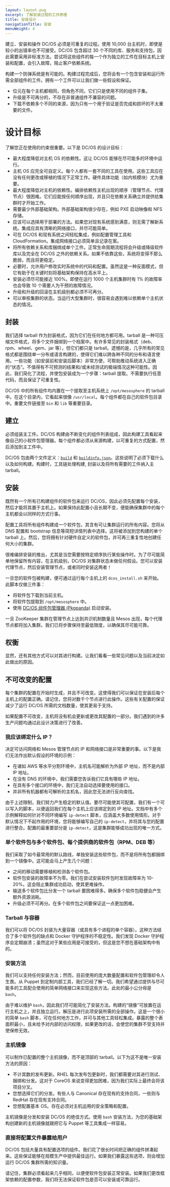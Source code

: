 ```yaml
---
layout: layout.pug
excerpt: 了解安装过程的工作原理
title: 安装设计
navigationTitle: 安装
menuWeight: 4
---
```


建立、安装和操作 DC/OS 必须是可重复的过程。使用 10,000 台主机时，即使是较小的出错率也不可接受。DC/OS 包含超过 30 个不同的库、服务和支持包，因此需要采用非标准方法。尝试将这些组件的每一个作为独立的工件在目标主机上安装和配置，会引入故障，阻止客户依赖系统。

构建一个防弹系统是有可能的。构建过程完成后，您将会有一个包含安装和运行所需全部组件的工件。拥有一个工件可以让我们做一些假设和保证。

- 位元在每个主机都相同，但角色不同，它们只是使用不同的组件子集。
- 升级是不可再分的，不存在非普通组件不兼容的问题。
- 下载不依赖多个不同的来源，因为只有一个用于验证是否完成和损坏的不太重要的文件。


# 设计目标

了解您正在使用的约束很重要。以下是 DC/OS 的设计目标：

- 最大程度降低对主机 OS 的依赖性。这让 DC/OS 能够在尽可能多的环境中运行。
- 主机 OS 应完全可自定义。每个人都有一套不同的工具在使用。这些工具应在没有任何更改或移植的情况下正常工作。硬件具体功能（如内核模块）尤为重要。
- 最大程度降低对主机的依赖性。编排依赖性主机出现的顺序（管理节点、代理节点）很困难。它们应能按任何顺序出现，并且只在依赖关系确立并提供给集群时才开始工作。
- 需要最少外部基础架构。外部基础架构很少存在，例如 PXE 启动映像和 NFS 存储。
- 应该可以选择用于部署的方法。如果您对现有系统感到满意，则无需了解新系统。集成应具有清晰的网络接口，并尽可能简单。
- 可在 DC/OS 和现有系统之间轻松集成，例如配置管理工具和 CloudFormation。集成网络接口必须简单且记录在案。
- 将所有依赖关系和库捆绑成单个工件。正常生命周期流程将会升级或降级软件库以及完全在 DC/OS 之外的依赖关系。如果不依靠这些，系统将变得不那么脆弱，而且将更稳定。
- 必要时，允许用户修改实时系统中的代码和配置。虽然这是一种反面模式，但它有助于在关键时刻将基础架构保持在高水平上。
- 安装必须尽可能接近 100%。即使在运行 1000 个主机集群时有 1% 的故障率也会导致 10 个需要人为干预的故障情况。
- 升级和升级的回滚在主机级别都必须不可再分。
- 可以审核集群的状态。当运行大型集群时，很容易会遇到难以依赖单个主机状态的情况。


## 封装

我们选择 tarball 作为封装格式，因为它们在任何地方都可用。tarball 是一种可压缩文件格式，将多个文件捆绑到一个档案中。有许多常见的封装格式（deb、rpm、wheel、gem、jar 等），但它们都只是 tarball。遗憾的是，几乎所有的常见格式都是围绕单一分布或语言构建的，使得它们难以跨各种不同的分布和语言使用。一些功能（如安装前和安装后脚本）非常方便，可帮助推动系统进入正确的“状态”。不值得有不可预测的结果和/或未经测试的极端情况这种可能性。因此，我们简化了流程，并使包安装成为一个步骤：tarball 提取。不需要执行任意代码，而且保证了可重复性。

DC/OS 中的所有组件均内置在一个提取至主机系统上 `/opt/mesosphere` 的 tarball 中。在这个目录内，它看起来很像 `/usr/local`。每个组件都在自己的软件包目录中。重要文件链接至 `bin` 和 `lib` 等重要目录。

## 建立

必须组装主工件。DC/OS 构建由不断变化的组件列表组成，因此构建工具看起来像自己的小软件包管理器。每个组件都必须从来源构建，以可重复的方式配置，然后添加到主工件中。

DC/OS 包由两个文件定义：[`build`][1] 和 [`buildinfo.json`][2]。这些说明了必须下载什么以及如何构建。构建时，工具链处理构建, 封装以及将所有需要的工件纳入主 tarball。

## 安装

既然有一个所有已构建组件的软件包来运行 DC/OS，因此必须先配置每个安装，然后才能将其置于主机上。如果保持此配置小且长期不变，便能确保集群中的每个主机都会以同样的方式行事。

配置工具将所有组件构建成一个软件包，其含有可让集群运行的所有内容。您将从 DNS 配置和 bootstrap 信息等简短详情列表中选择。这将被添加到您构建的单个 tarball 上。然后，您将拥有针对硬件自定义的软件包，并可再三重复性地创建任何大小的集群。

很难编排安装的推出，尤其是当您需要按特定顺序执行某些操作时。为了尽可能简单地保留所有内容，在主机级别，DC/OS 对集群状态未做任何假设。您可以安装代理节点，然后安装管理节点，或者同时安装这两者！

一旦您的软件包被构建，便可通过运行每个主机上的 `dcos_install.sh` 来开始。此脚本仅做三件事：

- 将软件包下载到当前主机。
- 将软件包提取到 `/opt/mesosphere` 中。
- 使用 [DC/OS 组件包管理器 (Pkgpanda)](/cn/1.11/overview/architecture/components/#dcos-component-package-manager) 启动安装。

一旦 ZooKeeper 集群在管理节点上达到共识机制数量且 Mesos 出现，每个代理节点都将加入集群。我们已将步骤保持至最低限度，以确保其尽可能可靠。

## 权衡

显然，还有其他方式可以对其进行构建。让我们看看一些常见问题以及当前决定如此做出的原因。


## 不可改变的配置

每个集群的配置在开始时生成，并且不可改变。这使得我们可以保证在安装后每个主机上的配置正确。请记住，您将对数千个节点进行此操作。这些有关配置的保证减少了运行 DC/OS 所需的文档数量，使其更易于支持。

如果配置不可改变，主机将没有机会更新或更改其配置的一部分。我们遇到的许多生产问题均通过此设计决策进行了改善。

### 我应该绑定什么 IP？

决定可访问网络和 Mesos 管理节点的 IP 和网络接口是非常重要的事。以下是我们无法作出默认假设的环境的示例：

- 在诸如 AWS 等水平分割环境中，主机名可能解析为外部 IP 地址，而不是内部 IP 地址。
- 在没有 DNS 的环境中，我们需要您告诉我们它具有哪些 IP 地址。
- 在具有多个接口的环境中，我们无法自动选择要使用的接口。
- 并非所有机器都有可解析的主机名，因此您无法进行反向查找。

由于上述限制，我们努力产生稳定的默认值。要尽可能使其可配置，我们有一个可以写入的脚本，以便返回我们在每个主机上应该绑定到的 IP 地址。文档中有多个示例解释如何针对不同环境编写 `ip-detect` 脚本，应涵盖大多数使用情形。对于默认情况下不起作用的环境，您将能够编写自己的 `ip-detect`，并将其与您的配置进行整合。配置的最重要部分是 `ip-detect`，这是集群能够成功出现的唯一方式。

### 单个软件包与多个软件包、每个提供商的软件包（RPM、DEB 等）

我们采取了如今最常用的默认路线，单独安装这些软件包，而不是将所有包都捆绑到一个镜像中。这可能会马上产生几个问题：

- 之间的移动需要移植和检测各个软件包。
- 软件包安装的故障率不为零。我们在尝试安装软件包时发现故障率为 10-20%。这会阻止集群成功启动，使其更难操作。
- 输送多个软件包比分发一个 tarball 要困难得多。确保多个软件包稳健会产生额外资源消耗。
- 升级必须不可再分。在多个软件包之间要保证这一点更加困难。

### Tarball 与容器

我们可以将 DC/OS 封装为大量容器（或具有多个进程的单个容器）。这种方法结合了多个软件包的缺点和 Docker 守护程序的不稳定性。我们发现 Docker 守护程序会定期崩溃；虽然这对于某些应用是可接受的，但这是您不想在基础架构中有的。

### 安装方法

我们可以支持任何安装方法；然而，目前使用的庞大数量配置和软件包管理却令人生畏。从 Puppet 到定制内部工具，我们已经了解一切。我们希望通过提供与尽可能多的工具配合使用的简单网络接口来实现这些方法。此处的最小公分母是 `bash`。

由于难以维护 `bash`，因此我们尽可能简化了安装方法。构建的“镜像”可放置在运行主机之上，并且独立运行。解压是进行此项安装所需的全部操作。这是一个很小的简单 `bash` 脚本，可在任何地方工作，并可与其他工具轻松集成。暴露的整个表面积最小，且未给予对内部的访问权限，如果更改的话，会使您的集群不受支持并使保修无效。

### 主机镜像

可以制作已配置的整个主机镜像，而不是顶部的 tarball。以下为这不是唯一安装方法的原因：

- 不计其数的发布更新。RHEL 每次发布包更新时，我们都需要对其进行测试、捆绑和分发。这对于 CoreOS 来说变得更加困难，因为我们实际上最终会将该项目分叉。
- 您想选择它们的分发。有些人与 Canonical 存在现有的支持合同，一些则与 RedHat 存在现有支持合同。
- 您想配置基本 OS。存在必须对主机运用的安全策略和配置。

主机镜像是分发和安装 DC/OS 的绝佳方式。使用 `bash` 安装方法，为您的基础架构创建新的主机镜像就跟把它与 Puppet 等工具集成一样容易。

### 直接将配置文件暴露给用户

DC/OS 包括大量具有配置选项的组件。我们花了很长时间把正确的组件拼凑起来。这些保证能够在规模生产中提供最佳运行。如果我们暴露这些选项，则会增加运行 DC/OS 集群所需的知识量。

请记住，集群必须看起来几乎相同，以便使软件包安装正常安装。如果我们更改框架依赖的配置参数，我们将无法保证软件包是否可以安装或可靠运行。

[1]: https://github.com/dcos/dcos/blob/master/packages/mesos/build
[2]: https://github.com/dcos/dcos/blob/master/packages/mesos/buildinfo.json
